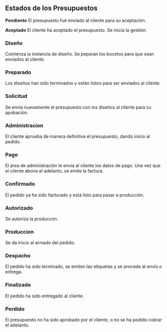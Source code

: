 ## Estados de los Presupuestos

**Pendiente**
El presupuesto fué enviado al cliente para su aceptación.

**Aceptado**
El cliente ha aceptado el presupuesto. Se inicia la gestión.

### Diseño
Comienza la instancia de diseño. Se peparan los bocetos para que sean enviados al cliente.

### Preparado
Los diseños han sido terminados y están listos para ser enviados al cliente.

### Solicitud
Se envia nuevamente el presupuesto con los diseños al cliente para su apobación.

### Administracion
El cliente aprueba de manera definitiva el presupuesto, dando inicio al pedido.

### Pago
El área de administración le envia al cliente los datos de pago. Una vez que el cliente abona el adelanto, se emite la factura.

### Confirmado
El pedido ya ha sido facturado y está listo para pasar a producción.

### Autorizado
Se autoriza la produccón.

### Produccion
Se da inicio al armado del pedido.

### Despacho
El pedido ha sido terminado, se emiten las etiquetas y se procede al envío o entrega.

### Finalizado
El pedido ha sido entregado al cliente.

### Perdido
El presupuesto no ha sido aprobado por el cliente, o no se ha podido cobrar el adelanto.